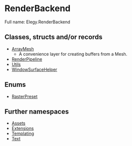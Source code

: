 ﻿
# RenderBackend

Full name: Elegy.RenderBackend

## Classes, structs and/or records

* [ArrayMesh](ArrayMesh.md)
  * A convenience layer for creating buffers from a Mesh. 
* [RenderPipeline](RenderPipeline.md)
* [Utils](Utils.md)
* [WindowSurfaceHelper](WindowSurfaceHelper.md)

## Enums

* [RasterPreset](RasterPreset.md)

## Further namespaces

* [Assets](Assets/index.md)
* [Extensions](Extensions/index.md)
* [Templating](Templating/index.md)
* [Text](Text/index.md)

